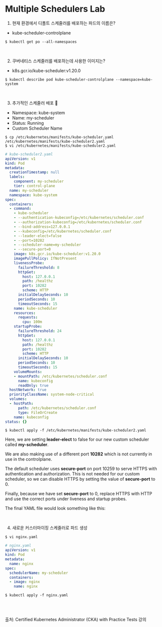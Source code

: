 # Multiple Schedulers Lab

1. 현재 환경에서 디폴트 스케줄러를 배포하는 파드의 이름은?

- kube-scheduler-controlplane 

```
$ kubectl get po --all-namespaces
```

<br>

2. 쿠버네티스 스케줄러를 배포하는데 사용한 이미지는?

- k8s.gcr.io/kube-scheduler:v1.20.0

```
$ kubectl describe pod kube-scheduler-controlplane --namespace=kube-system
```

<br>

3. 추가적인 스케줄러 배포 :seedling:

- Namespace: kube-system
- Name: my-scheduler
- Status: Running
- Custom Scheduler Name

```
$ cp /etc/kubernetes/manifests/kube-scheduler.yaml /etc/kubernetes/manifests/kube-scheduler2.yaml
$ vi /etc/kubernetes/manifests/kube-scheduler2.yaml
```

```yaml
# kube-scheduler2.yaml
apiVersion: v1
kind: Pod
metadata:
  creationTimestamp: null
  labels:
    component: my-scheduler
    tier: control-plane
  name: my-scheduler
  namespace: kube-system
spec:
  containers:
  - command:
    - kube-scheduler
    - --authentication-kubeconfig=/etc/kubernetes/scheduler.conf
    - --authorization-kubeconfig=/etc/kubernetes/scheduler.conf
    - --bind-address=127.0.0.1
    - --kubeconfig=/etc/kubernetes/scheduler.conf
    - --leader-elect=false
    - --port=10282
    - --scheduler-name=my-scheduler
    - --secure-port=0
    image: k8s.gcr.io/kube-scheduler:v1.20.0
    imagePullPolicy: IfNotPresent
    livenessProbe:
      failureThreshold: 8
      httpGet:
        host: 127.0.0.1
        path: /healthz
        port: 10282
        scheme: HTTP
      initialDelaySeconds: 10
      periodSeconds: 10
      timeoutSeconds: 15
    name: kube-scheduler
    resources:
      requests:
        cpu: 100m
    startupProbe:
      failureThreshold: 24
      httpGet:
        host: 127.0.0.1
        path: /healthz
        port: 10282
        scheme: HTTP
      initialDelaySeconds: 10
      periodSeconds: 10
      timeoutSeconds: 15
    volumeMounts:
    - mountPath: /etc/kubernetes/scheduler.conf
      name: kubeconfig
      readOnly: true
  hostNetwork: true
  priorityClassName: system-node-critical
  volumes:
  - hostPath:
      path: /etc/kubernetes/scheduler.conf
      type: FileOrCreate
    name: kubeconfig
status: {}
```

```
$ kubectl apply -f /etc/kubernetes/manifests/kube-scheduler2.yaml
```

Here, we are setting **leader-elect** to false for our new custom scheduler called **my-scheduler**.

We are also making use of a different port **10282** which is not currently in use in the controlplane.

The default scheduler uses **secure-port** on port 10259 to serve HTTPS with authentication and authorization. This is not needed for our custom scheduler, so we can disable HTTPS by setting the value of **secure-port** to 0.



Finally, because we have set **secure-port** to 0, replace HTTPS with HTTP and use the correct ports under liveness and startup probes.

The final YAML file would look something like this:

<br>

4. 새로운 커스터마이징 스케줄러로 파드 생성

```
$ vi nginx.yaml
```

```yaml
# nginx.yaml
apiVersion: v1 
kind: Pod 
metadata:
  name: nginx 
spec:
  schedulerName: my-scheduler
  containers:
  - image: nginx
    name: nginx
```

```
$ kubectl apply -f nginx.yaml
```

<br>

<br>

출처: Certified Kubernetes Administrator (CKA) with Practice Tests 강의